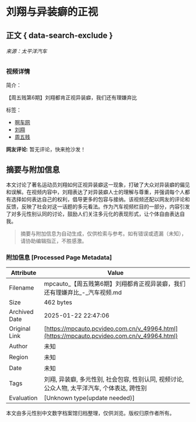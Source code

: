 # 刘翔与异装癖的正视

## 正文 { data-search-exclude }


###### 来源：太平洋汽车

### 视频详情

简介：

【周五贱第6期】刘翔都肯正视异装癖，我们还有理嫌弃比

标签：

- [啊车网](https://pcauto.pcvideo.com.cn/tag/啊车网/)
- [刘翔](https://pcauto.pcvideo.com.cn/tag/刘翔/)
- [周五贱](https://pcauto.pcvideo.com.cn/tag/周五贱/)

**网友评论**: 暂无评论，快来抢沙发！
<!-- tcd_original_link https://mpcauto.pcvideo.com.cn/v_49964.html -->


## 摘要与附加信息

<!-- tcd_abstract -->
本文讨论了著名运动员刘翔如何正视异装癖这一现象，打破了大众对异装癖的偏见和误解。在视频内容中，刘翔表达了对异装癖人士的理解与尊重，并强调每个人都有选择如何表达自己的权利，倡导更多的包容与接纳。该视频还配以网友的评论和反馈，反映了社会对这一话题的多元看法。作为汽车视频栏目的一部分，内容引发了对多元性别认同的讨论，鼓励人们关注多元化的表现形式，让个体自由表达自我。
<!-- tcd_abstract_end -->

> 摘要与附加信息为自动生成，仅供检索与参考。如有错误或遗漏（未知），请协助编辑指正，不胜感激。

### 附加信息 [Processed Page Metadata]

| Attribute       | Value                                  |
|-----------------|----------------------------------------|
| Filename        | mpcauto_【周五贱第6期】刘翔都肯正视异装癖，我们还有理嫌弃比_-_汽车视频.md                             |
| Size            | 462 bytes                           |
| Archived Date   | 2025-01-22 22:47:06                             |
| Original Link   | [https://mpcauto.pcvideo.com.cn/v_49964.html](https://mpcauto.pcvideo.com.cn/v_49964.html)                       |
| Author          | 未知                               |
| Region          | 未知                               |
| Date            | 未知                                 |
| Tags            | 刘翔, 异装癖, 多元性别, 社会包容, 性别认同, 视频讨论, 公众人物, 太平洋汽车, 个体表达, 跨性别                                 |
| Evaluation            | [Unknown type(update needed)]                                 |
<!-- tcd_table_end -->

本文由多元性别中文数字档案馆归档整理，仅供浏览。版权归原作者所有。
